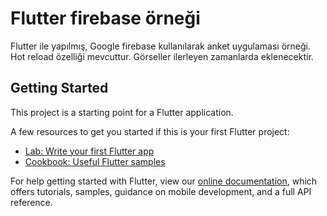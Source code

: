 # Flutter firebase örneği

Flutter ile yapılmış, Google firebase kullanılarak anket uygulaması örneği. Hot reload özelliği mevcuttur. 
Görseller ilerleyen zamanlarda eklenecektir.

## Getting Started

This project is a starting point for a Flutter application.

A few resources to get you started if this is your first Flutter project:

- [Lab: Write your first Flutter app](https://flutter.io/docs/get-started/codelab)
- [Cookbook: Useful Flutter samples](https://flutter.io/docs/cookbook)

For help getting started with Flutter, view our 
[online documentation](https://flutter.io/docs), which offers tutorials, 
samples, guidance on mobile development, and a full API reference.
